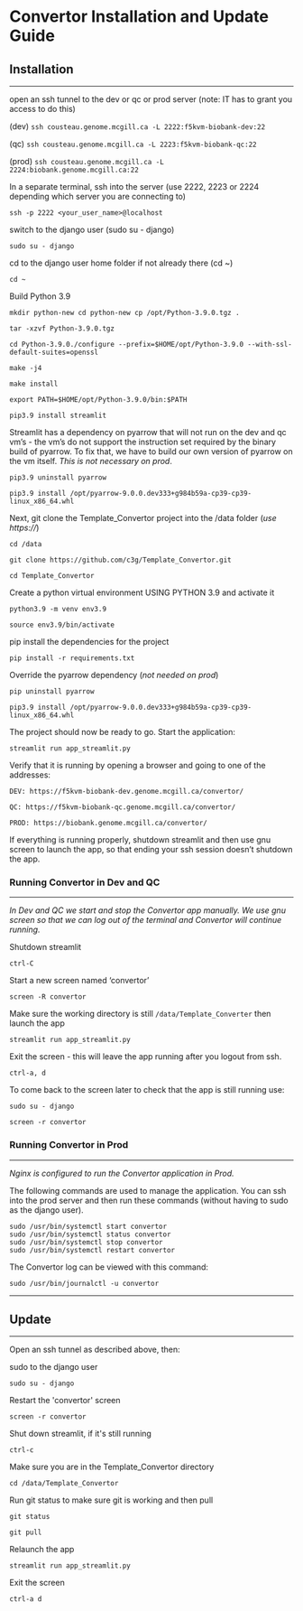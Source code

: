 # Convertor Installation and Update Guide


## Installation
___
open an ssh tunnel to the dev or qc or prod server (note: IT has to grant you access to do this)

(dev)
`ssh cousteau.genome.mcgill.ca -L 2222:f5kvm-biobank-dev:22 `

(qc)
`ssh cousteau.genome.mcgill.ca -L 2223:f5kvm-biobank-qc:22`

(prod)
`ssh cousteau.genome.mcgill.ca -L 2224:biobank.genome.mcgill.ca:22`

In a separate terminal, ssh into the server (use 2222, 2223 or 2224 depending which server you are connecting to)

`ssh -p 2222 <your_user_name>@localhost`

switch to the django user (sudo su - django)

`sudo su - django`

cd to the django user home folder if not already there (cd ~)

`cd ~`

Build Python 3.9

`mkdir python-new cd python-new cp /opt/Python-3.9.0.tgz .`

`tar -xzvf Python-3.9.0.tgz `

`cd Python-3.9.0./configure --prefix=$HOME/opt/Python-3.9.0 --with-ssl-default-suites=openssl`

`make -j4 `

`make install`

`export PATH=$HOME/opt/Python-3.9.0/bin:$PATH` 

`pip3.9 install streamlit` 

Streamlit has a dependency on pyarrow that will not run on the dev and qc vm’s - the vm’s do not support the instruction set required by the binary build of pyarrow. To fix that, we have to build our own version of pyarrow on the vm itself. *This is not necessary on prod*.

`pip3.9 uninstall pyarrow `

`pip3.9 install /opt/pyarrow-9.0.0.dev333+g984b59a-cp39-cp39-linux_x86_64.whl` 

Next, git clone the Template_Convertor project into the /data folder (*use https://*)

`cd /data`

`git clone https://github.com/c3g/Template_Convertor.git`

`cd Template_Convertor`

Create a python virtual environment USING PYTHON 3.9 and activate it

`python3.9 -m venv env3.9`

`source env3.9/bin/activate`

pip install the dependencies for the project

`pip install -r requirements.txt`

Override the pyarrow dependency (*not needed on prod*)

`pip uninstall pyarrow`

`pip3.9 install /opt/pyarrow-9.0.0.dev333+g984b59a-cp39-cp39-linux_x86_64.whl` 

The project should now be ready to go. Start the application:

`streamlit run app_streamlit.py`

Verify that it is running by opening a browser and going to one of the addresses:

`DEV: https://f5kvm-biobank-dev.genome.mcgill.ca/convertor/`

`QC: https://f5kvm-biobank-qc.genome.mcgill.ca/convertor/`

`PROD: https://biobank.genome.mcgill.ca/convertor/`
 
If everything is running properly, shutdown streamlit and then  use gnu screen to launch the app, so that ending your ssh session doesn’t shutdown the app.

### Running Convertor in Dev and QC
___

*In Dev and QC we start and stop the Convertor app manually. We use gnu screen so that we can log out of the terminal and Convertor will continue running.*

Shutdown streamlit

`ctrl-C`

Start a new screen named ‘convertor’

`screen -R convertor`

Make sure the working directory is still `/data/Template_Converter` then launch the app

`streamlit run app_streamlit.py`

Exit the screen - this will leave the app running after you logout from ssh.

`ctrl-a, d`

To come back to the screen later to check that the app is still running use:

`sudo su - django`

`screen -r convertor`

### Running Convertor in Prod
___
*Nginx is configured to run the Convertor application in Prod.*

The following commands are used to manage the application. You can ssh into the prod server and then run these commands (without having to sudo as the django user).
```
sudo /usr/bin/systemctl start convertor
sudo /usr/bin/systemctl status convertor
sudo /usr/bin/systemctl stop convertor
sudo /usr/bin/systemctl restart convertor
```

The Convertor log can be viewed with this command:

```
sudo /usr/bin/journalctl -u convertor
```

---
## Update
___

Open an ssh tunnel as described above, then:

sudo to the django user

`sudo su - django`

Restart the 'convertor' screen

`screen -r convertor`

Shut down streamlit, if it's still running

`ctrl-c`

Make sure you are in the Template_Convertor directory

`cd /data/Template_Convertor`

Run git status to make sure git is working and then pull

`git status`

`git pull`

Relaunch the app

`streamlit run app_streamlit.py`

Exit the screen

`ctrl-a d`





